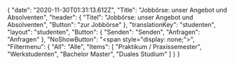 {
"date": "2020-11-30T01:31:13.612Z",
  "Title": "Jobbörse: unser Angebot  und Absolventen",
  "header": {
    "Titel": "Jobbörse: unser Angebot  und Absolventen",
    "Button": "zur Jobbörse"
  },
  "translationKey": "studenten",
  "layout": "studenten",
  "Button": {
    "Senden": "Senden",
    "Anfragen": "Anfragen"
  },
  "NoShowButton": "<span style=\"display: none;\">",
  "Filtermenu": {
    "All": "Alle",
    "Items": [
      "Praktikum / Praxissemester",
      "Werkstudenten",
      "Bachelor Master",
      "Duales Studium"
    ]
  }
}
